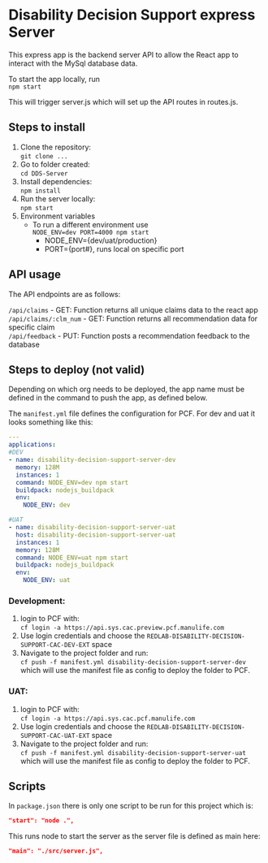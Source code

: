# Disability Decision Support express Server

This express app is the backend server API to allow the React app to interact with the MySql database data.

To start the app locally, run  
`npm start`

This will trigger server.js which will set up the API routes in routes.js.

## Steps to install

1. Clone the repository:  
`git clone ...`
2. Go to folder created:  
`cd DDS-Server`
3. Install dependencies:  
`npm install`
4. Run the server locally:  
`npm start`
5. Environment variables
    - To run a different environment use  
`NODE_ENV=dev PORT=4000 npm start`
      - NODE_ENV={dev/uat/production}
      - PORT={port#}, runs local on specific port

## API usage

The API endpoints are as follows:  

`/api/claims` - GET: Function returns all unique claims data to the react app  
`/api/claims/:clm_num` - GET: Function returns all recommendation data for specific claim  
`/api/feedback` - PUT: Function posts a recommendation feedback to the database  

## Steps to deploy (not valid)

Depending on which org needs to be deployed, the app name must be defined in the command to push the app, as defined below.

The `manifest.yml` file defines the configuration for PCF. For dev and uat it looks something like this:
```yml
---
applications:
#DEV
- name: disability-decision-support-server-dev
  memory: 128M
  instances: 1
  command: NODE_ENV=dev npm start
  buildpack: nodejs_buildpack
  env:
    NODE_ENV: dev

#UAT
- name: disability-decision-support-server-uat
  host: disability-decision-support-server-uat
  instances: 1
  memory: 128M
  command: NODE_ENV=uat npm start
  buildpack: nodejs_buildpack
  env:
    NODE_ENV: uat
```

### Development:

1. login to PCF with:  
`cf login -a https://api.sys.cac.preview.pcf.manulife.com`
2. Use login credentials and choose the `REDLAB-DISABILITY-DECISION-SUPPORT-CAC-DEV-EXT` space
3. Navigate to the project folder and run:  
`cf push -f manifest.yml disability-decision-support-server-dev`  
which will use the manifest file as config to deploy the folder to PCF.

### UAT:

1. login to PCF with:  
`cf login -a https://api.sys.cac.pcf.manulife.com`
2. Use login credentials and choose the `REDLAB-DISABILITY-DECISION-SUPPORT-CAC-UAT-EXT` space
3. Navigate to the project folder and run:  
`cf push -f manifest.yml disability-decision-support-server-uat`  
which will use the manifest file as config to deploy the folder to PCF.

## Scripts

In `package.json` there is only one script to be run for this project which is:
```json
"start": "node .",
```
This runs node to start the server as the server file is defined as main here:
```json
"main": "./src/server.js",
```

